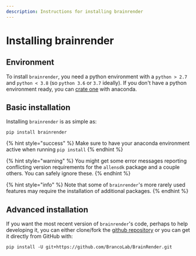 ```yaml
---
description: Instructions for installing brainrender
---
```


# Installing brainrender

## Environment

To install `brainrender`, you need a python environment with a `python > 2.7` and `python < 3.8` \(so `python 3.6` or `3.7` ideally\). If you don't have a python environment ready, you can [crate one](https://docs.conda.io/projects/conda/en/latest/user-guide/tasks/manage-environments.html) with anaconda.

## Basic installation

Installing `brainrender` is as simple as:

```text
pip install brainrender
```

{% hint style="success" %}
Make sure to have your anaconda environment active when running `pip install`
{% endhint %}

{% hint style="warning" %}
You might get some error messages reporting conflicting version requirements for the `allensdk` package and a couple others. You can safely ignore these. 
{% endhint %}

{% hint style="info" %}
Note that some of `brainrender`'s more rarely used features may require the installation of additional packages. 
{% endhint %}

## Advanced installation

If you want the most recent version of `brainrender`'s code, perhaps to help developing it, you can either clone/fork the [github repository](https://github.com/BrancoLab/BrainRender) or you can get it directly from GitHub with:

```text
pip install -U git+https://github.com/BrancoLab/BrainRender.git
```

